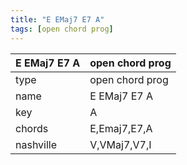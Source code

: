 ```yaml
---
title: "E EMaj7 E7 A"
tags: [open chord prog]
---
```


|E EMaj7 E7 A|open chord prog|
|---|---|
|type|open chord prog|
|name|E EMaj7 E7 A|
|key|A|
|chords|E,Emaj7,E7,A|
|nashville|V,VMaj7,V7,I|
